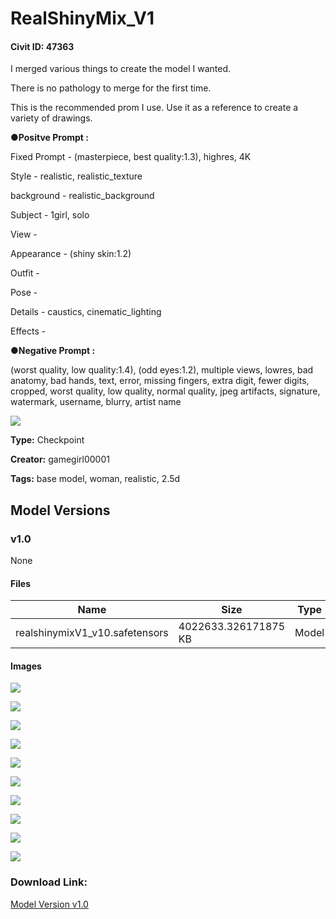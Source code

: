 # RealShinyMix_V1

#### Civit ID: 47363

<p>I merged various things to create the model I wanted.</p><p>There is no pathology to merge for the first time.</p><p>This is the recommended prom I use. Use it as a reference to create a variety of drawings.<br /></p><p><strong>●Positve Prompt :</strong></p><p>Fixed Prompt - (masterpiece, best quality:1.3), highres, 4K</p><p>Style - realistic, realistic_texture</p><p>background - realistic_background</p><p>Subject - 1girl, solo</p><p>View -</p><p>Appearance - (shiny skin:1.2)</p><p>Outfit -</p><p>Pose - </p><p>Details - caustics, cinematic_lighting</p><p>Effects -</p><p></p><p><strong>●Negative Prompt :</strong></p><p>(worst quality, low quality:1.4), (odd eyes:1.2), multiple views, lowres, bad anatomy, bad hands, text, error, missing fingers, extra digit, fewer digits, cropped, worst quality, low quality, normal quality, jpeg artifacts, signature, watermark, username, blurry, artist name</p><img src="https://imagecache.civitai.com/xG1nkqKTMzGDvpLrqFT7WA/ef5a5ecf-fc54-4d07-b7b9-63ec0692f800/width=525/ef5a5ecf-fc54-4d07-b7b9-63ec0692f800.jpeg" /><p></p>

**Type:** Checkpoint

**Creator:** gamegirl00001

**Tags:** base model, woman, realistic, 2.5d

## Model Versions

### v1.0

None

#### Files

| Name | Size | Type | Format | Download Url | AutoV1 | AutoV2 | SHA256 | CRC32 | BLAKE3 |
| --- | --- | --- | --- | --- | --- | --- | --- | --- | --- |
| realshinymixV1_v10.safetensors | 4022633.326171875 KB | Model | SafeTensor | https://civitai.com/api/download/models/51957 | DE2F2560 | A1FDF72C3F | A1FDF72C3F514E8ABB9EDEB1A1A33DDF76396B07936C7364672DAD92B462DB47 | C07C3C06 | 38D17011211263F329E86818FE5966DD8AB14EACF316860B56AB72DEA009DD4E |

#### Images

<p><img src="https://image.civitai.com/xG1nkqKTMzGDvpLrqFT7WA/06b19efb-1fe8-4be4-f15f-5922ce644500/width=450/559800.jpeg" /></p>

<p><img src="https://image.civitai.com/xG1nkqKTMzGDvpLrqFT7WA/65f89337-f5ac-4653-5ce5-be1f5fb37c00/width=450/559792.jpeg" /></p>

<p><img src="https://image.civitai.com/xG1nkqKTMzGDvpLrqFT7WA/7491eaa9-4849-4cfa-e735-a3af9f8d9e00/width=450/559798.jpeg" /></p>

<p><img src="https://image.civitai.com/xG1nkqKTMzGDvpLrqFT7WA/470342d2-da60-4a56-3640-ca9db0cb7400/width=450/559795.jpeg" /></p>

<p><img src="https://image.civitai.com/xG1nkqKTMzGDvpLrqFT7WA/f01b0e62-3654-4cc7-a3ca-7c1db7056800/width=450/559793.jpeg" /></p>

<p><img src="https://image.civitai.com/xG1nkqKTMzGDvpLrqFT7WA/5a0f31d3-0633-426e-34f5-63804dc29b00/width=450/559802.jpeg" /></p>

<p><img src="https://image.civitai.com/xG1nkqKTMzGDvpLrqFT7WA/8ce91aee-d9e7-4189-ce4d-3dd6329a3e00/width=450/559794.jpeg" /></p>

<p><img src="https://image.civitai.com/xG1nkqKTMzGDvpLrqFT7WA/fde0dd35-ff60-4c2e-89f9-2f702f0d4300/width=450/559801.jpeg" /></p>

<p><img src="https://image.civitai.com/xG1nkqKTMzGDvpLrqFT7WA/21f28d26-1f16-469c-6810-928a5c4d1500/width=450/559796.jpeg" /></p>

<p><img src="https://image.civitai.com/xG1nkqKTMzGDvpLrqFT7WA/9ace0d99-3c06-484a-6dc0-bc51419c9100/width=450/559799.jpeg" /></p>

### Download Link:

[Model Version v1.0](https://civitai.com/api/download/models/51957)

